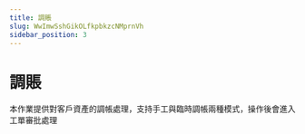 ```yaml
---
title: 調賬
slug: WwImwSshGikOLfkpbkzcNMprnVh
sidebar_position: 3
---
```



# 調賬

本作業提供對客戶資產的調帳處理，支持手工與臨時調帳兩種模式，操作後會進入工單審批處理

